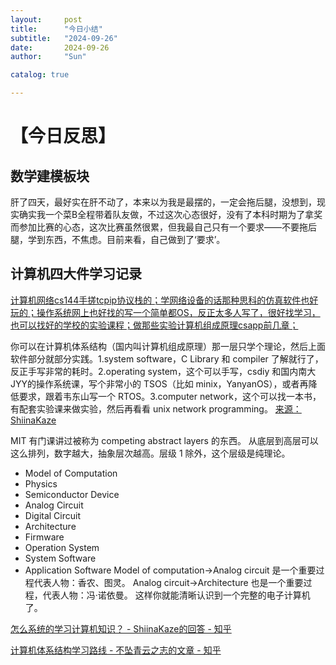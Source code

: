 ```yaml
---
layout:     post
title:      "今日小结"
subtitle:   "2024-09-26"
date:       2024-09-26
author:     "Sun"

catalog: true

---
```


# 【今日反思】

## 数学建模板块
肝了四天，最好实在肝不动了，本来以为我是最摆的，一定会拖后腿，没想到，现实确实我一个菜B全程带着队友做，不过这次心态很好，没有了本科时期为了拿奖而参加比赛的心态，这次比赛虽然很累，但我最自己只有一个要求——不要拖后腿，学到东西，不焦虑。目前来看，自己做到了‘要求’。

## 计算机四大件学习记录
[计算机网络cs144手搓tcpip协议栈的；学网络设备的话那种思科的仿真软件也好玩的；操作系统网上也好找的写一个简单都OS，反正太多人写了，很好找学习，也可以找好的学校的实验课程；做那些实验计算机组成原理csapp前几章；](https://www.zhihu.com/question/667900748/answer/3633166367)

你可以在计算机体系结构（国内叫计算机组成原理）那一层只学个理论，然后上面软件部分就部分实践。1.system software，C Library 和 compiler 了解就行了，反正手写非常的耗时。2.operating system，这个可以手写，csdiy 和国内南大JYY的操作系统课，写个非常小的 TSOS（比如 minix，YanyanOS），或者再降低要求，跟着韦东山写一个 RTOS。3.computer network，这个可以找一本书，有配套实验课来做实验，然后再看看 unix network programming。
[来源：ShiinaKaze](https://www.zhihu.com/question/667900748/answer/3634794539)



MIT 有门课讲过被称为 competing abstract layers 的东西。
从底层到高层可以这么排列，数字越大，抽象层次越高。层级 1 除外，这个层级是纯理论。

- Model of Computation
- Physics
- Semiconductor Device
- Analog Circuit
- Digital Circuit
- Architecture
- Firmware
- Operation System
- System Software
- Application Software
Model of computation->Analog circuit 是一个重要过程代表人物：香农、图灵。
Analog circuit->Architecture 也是一个重要过程，代表人物：冯·诺依曼。
这样你就能清晰认识到一个完整的电子计算机了。




[怎么系统的学习计算机知识？ - ShiinaKaze的回答 - 知乎](https://www.zhihu.com/question/641432698/answer/3378495624)



[计算机体系结构学习路线 - 不坠青云之志的文章 - 知乎](https://zhuanlan.zhihu.com/p/654821469)
